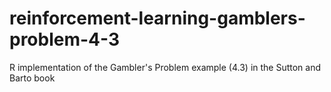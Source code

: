 # reinforcement-learning-gamblers-problem-4-3
R implementation of the Gambler's Problem example (4.3) in the Sutton and Barto book 
